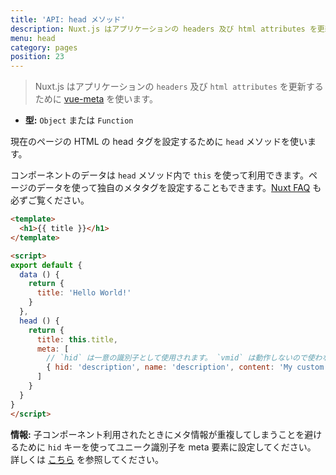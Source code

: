 ```yaml
---
title: 'API: head メソッド'
description: Nuxt.js はアプリケーションの headers 及び html attributes を更新するために vue-meta を使います。
menu: head
category: pages
position: 23
---
```


> Nuxt.js はアプリケーションの `headers` 及び `html attributes` を更新するために [vue-meta](https://github.com/nuxt/vue-meta) を使います。

- **型:** `Object` または `Function`

現在のページの HTML の head タグを設定するために `head` メソッドを使います。

コンポーネントのデータは `head` メソッド内で `this` を使って利用できます。ページのデータを使って独自のメタタグを設定することもできます。[Nuxt FAQ](https://ja.nuxtjs.org/faq/) も必ずご覧ください。

```html
<template>
  <h1>{{ title }}</h1>
</template>

<script>
export default {
  data () {
    return {
      title: 'Hello World!'
    }
  },
  head () {
    return {
      title: this.title,
      meta: [
        // `hid` は一意の識別子として使用されます。 `vmid` は動作しないので使わないでください。
        { hid: 'description', name: 'description', content: 'My custom description' }
      ]
    }
  }
}
</script>
```

<div class="Alert Alert--teal">

<b>情報:</b> 子コンポーネント利用されたときにメタ情報が重複してしまうことを避けるために `hid` キーを使ってユニーク識別子を meta 要素に設定してください。 詳しくは [こちら](https://vue-meta.nuxtjs.org/api/#tagidkeyname) を参照してください。

</div>

